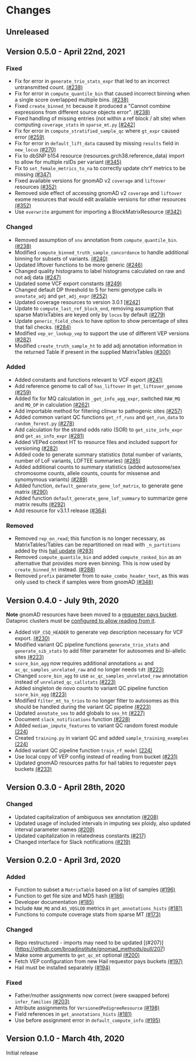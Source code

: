 # Changes

## Unreleased

## Version 0.5.0 - April 22nd, 2021

### Fixed

* Fix for error in `generate_trio_stats_expr` that led to an incorrect untransmitted count. [(#238)](https://github.com/broadinstitute/gnomad_methods/pull/238)
* Fix for error in `compute_quantile_bin` that caused incorrect binning when a single score overlapped multiple bins. [(#238)](https://github.com/broadinstitute/gnomad_methods/pull/238)
* Fixed `create_binned_ht` because it produced a "Cannot combine expressions from different source objects error". [(#238)](https://github.com/broadinstitute/gnomad_methods/pull/238)
* Fixed handling of missing entries (not within a ref block / alt site) when computing `coverage_stats` in `sparse_mt.py` [[#242]](https://github.com/broadinstitute/gnomad_methods/pull/242)
* Fix for error in `compute_stratified_sample_qc` where `gt_expr` caused error [(#259)](https://github.com/broadinstitute/gnomad_methods/pull/259)
* Fix for error in `default_lift_data` caused by missing `results` field in `new_locus` [(#270)](https://github.com/broadinstitute/gnomad_methods/pull/270)
* Fix to dbSNP b154 resource (resources.grch38.reference_data) import to allow for multiple rsIDs per variant [(#345)](https://github.com/broadinstitute/gnomad_methods/pull/345)
* Fix to `set_female_metrics_to_na` to correctly update chrY metrics to be missing [(#347)](https://github.com/broadinstitute/gnomad_methods/pull/347)
* Fixed available versions for gnomAD v2 `coverage` and `liftover` resources [(#352)](https://github.com/broadinstitute/gnomad_methods/pull/352)
* Removed side effect of accessing gnomAD v2 `coverage` and `liftover` exome resources that would edit available versions for other resources [(#352)](https://github.com/broadinstitute/gnomad_methods/pull/352)
* Use `overwrite` argument for importing a BlockMatrixResource [(#342)](https://github.com/broadinstitute/gnomad_methods/pull/342)

### Changed

* Removed assumption of `snv` annotation from `compute_quantile_bin`. [(#238)](https://github.com/broadinstitute/gnomad_methods/pull/238)
* Modified `compute_binned_truth_sample_concordance` to handle additional binning for subsets of variants. [(#240)](https://github.com/broadinstitute/gnomad_methods/pull/240)
* Updated liftover functions to be more generic [(#246)](https://github.com/broadinstitute/gnomad_methods/pull/246)
* Changed quality histograms to label histograms calculated on raw and not adj data [(#247)](https://github.com/broadinstitute/gnomad_methods/pull/247)
* Updated some VCF export constants [(#249)](https://github.com/broadinstitute/gnomad_methods/pull/249)
* Changed default DP threshold to 5 for hemi genotype calls in `annotate_adj` and `get_adj_expr` [(#252)](https://github.com/broadinstitute/gnomad_methods/pull/252)
* Updated coverage resources to version 3.0.1 [[#242]](https://github.com/broadinstitute/gnomad_methods/pull/242)
* Update to `compute_last_ref_block_end`, removing assumption that sparse MatrixTables are keyed only by `locus` by default [(#279)](https://github.com/broadinstitute/gnomad_methods/pull/279)
* Update `generic_field_check` to have option to show percentage of sites that fail checks. [(#284)](https://github.com/broadinstitute/gnomad_methods/pull/284)
* Modified `vep_or_lookup_vep` to support the use of different VEP versions [(#282)](https://github.com/broadinstitute/gnomad_methods/pull/282)
* Modified `create_truth_sample_ht` to add adj annotation information in the returned Table if present in the supplied MatrixTables [(#300)](https://github.com/broadinstitute/gnomad_methods/pull/300)

### Added

* Added constants and functions relevant to VCF export [(#241)](https://github.com/broadinstitute/gnomad_methods/pull/241)
* Add reference genome to call of `has_liftover` in `get_liftover_genome` [(#259)](https://github.com/broadinstitute/gnomad_methods/pull/259)
* Added fix for MQ calculation in `_get_info_agg_expr`, switched `RAW_MQ` and `MQ_DP` in calculation [(#262)](https://github.com/broadinstitute/gnomad_methods/pull/262)
* Add importable method for filtering clinvar to pathogenic sites [(#257)](https://github.com/broadinstitute/gnomad_methods/pull/257)
* Added common variant QC functions `get_rf_runs` and `get_run_data` to `random_forest.py` [(#278)](https://github.com/broadinstitute/gnomad_methods/pull/278)
* Add calculation for the strand odds ratio (SOR) to `get_site_info_expr` and `get_as_info_expr` [(#281)](https://github.com/broadinstitute/gnomad_methods/pull/281)
* Added VEPed context HT to resource files and included support for versioning [(#282)](https://github.com/broadinstitute/gnomad_methods/pull/282)
* Added code to generate summary statistics (total number of variants, number of LoF variants, LOFTEE summaries) [(#285)](https://github.com/broadinstitute/gnomad_methods/pull/285)
* Added additional counts to summary statistics (added autosome/sex chromosome counts, allele counts, counts for missense and synomymous variants) [(#289)](https://github.com/broadinstitute/gnomad_methods/pull/289)
* Added function, `default_generate_gene_lof_matrix`, to generate gene matrix [(#290)](https://github.com/broadinstitute/gnomad_methods/pull/290)
* Added function `default_generate_gene_lof_summary` to summarize gene matrix results [(#292)](https://github.com/broadinstitute/gnomad_methods/pull/292)
* Add resource for v3.1.1 release [(#364)](https://github.com/broadinstitute/gnomad_methods/pull/364)

### Removed

* Removed `rep_on_read`; this function is no longer necessary, as MatrixTables/Tables can be repartitioned on read with `_n_partitions` added by this [hail update](https://github.com/hail-is/hail/pull/9887) [(#283)](https://github.com/broadinstitute/gnomad_methods/pull/283)
* Removed `compute_quantile_bin` and added `compute_ranked_bin` as an alternative that provides more even binning. This is now used by `create_binned_ht` instead. [(#288)](https://github.com/broadinstitute/gnomad_methods/pull/288)
* Removed `prefix` parameter from  to `make_combo_header_text`, as this was only used to check if samples were from gnomAD [(#348)](https://github.com/broadinstitute/gnomad_methods/pull/348)

## Version 0.4.0 - July 9th, 2020

**Note** gnomAD resources have been moved to a [requester pays bucket](https://cloud.google.com/storage/docs/requester-pays).
Dataproc clusters must be [configured to allow reading from it](https://hail.is/docs/0.2/cloud/google_cloud.html#requester-pays).

* Added `VEP_CSQ_HEADER` to generate vep description necessary for VCF export. [(#230)](https://github.com/broadinstitute/gnomad_methods/pull/230)
* Modified variant QC pipeline functions `generate_trio_stats` and `generate_sib_stats` to add filter parameter for autosomes and bi-allelic sites [(#223)](https://github.com/broadinstitute/gnomad_methods/pull/223)
* `score_bin_agg` now requires additional annotations `ac` and `ac_qc_samples_unrelated_raw` and no longer needs `tdt` [(#223)](https://github.com/broadinstitute/gnomad_methods/pull/223)
* Changed `score_bin_agg` to use `ac_qc_samples_unrelated_raw` annotation instead of `unrelated_qc_callstats` [(#223)](https://github.com/broadinstitute/gnomad_methods/pull/223)
* Added singleton de novo counts to variant QC pipeline function `score_bin_agg` [(#223)](https://github.com/broadinstitute/gnomad_methods/pull/223)
* Modified `filter_mt_to_trios` to no longer filter to autosomes as this should be handled during the variant QC pipeline [(#223)](https://github.com/broadinstitute/gnomad_methods/pull/223)
* Updated `annotate_sex` to add globals to `sex_ht` [(#227)](https://github.com/broadinstitute/gnomad_methods/pull/227)
* Document `slack_notifications` function [(#228)](https://github.com/broadinstitute/gnomad_methods/pull/228)
* Added `median_impute_features` to variant QC random forest module [(224)](https://github.com/broadinstitute/gnomad_methods/pull/224)
* Created `training.py` in variant QC and added `sample_training_examples` [(224)](https://github.com/broadinstitute/gnomad_methods/pull/224)
* Added variant QC pipeline function `train_rf_model` [(224)](https://github.com/broadinstitute/gnomad_methods/pull/224)
* Use local copy of VEP config instead of reading from bucket [(#231)](https://github.com/broadinstitute/gnomad_methods/pull/231)
* Updated gnomAD resources paths for hail tables to requester pays buckets [(#233)](https://github.com/broadinstitute/gnomad_methods/pull/233)

## Version 0.3.0 - April 28th, 2020

### Changed

* Updated capitalization of ambiguous sex annotation [(#208)](https://github.com/broadinstitute/gnomad_methods/pull/208)
* Updated usage of included intervals in imputing sex ploidy, also updated interval parameter names [(#209)](https://github.com/broadinstitute/gnomad_methods/pull/209)
* Updated capitalization in relatedness constants [(#217)](https://github.com/broadinstitute/gnomad_methods/pull/217)
* Changed interface for Slack notifications [(#219)](https://github.com/broadinstitute/gnomad_methods/pull/219)

## Version 0.2.0 - April 3rd, 2020

### Added

* Function to subset a `MatrixTable` based on a list of samples [(#196)](https://github.com/broadinstitute/gnomad_methods/pull/196)
* Function to get file size and MD5 hash [(#186)](https://github.com/broadinstitute/gnomad_methods/pull/186)
* Developer documentation [(#185)](https://github.com/broadinstitute/gnomad_methods/pull/185)
* Include `RAW_MQ` and `AS_VQSLOD` metrics in `get_annotations_hists` [(#181)](https://github.com/broadinstitute/gnomad_methods/pull/181)
* Functions to compute coverage stats from sparse MT [(#173)](https://github.com/broadinstitute/gnomad_methods/pull/173)

### Changed

* Repo restructured - imports may need to be updated [(#207)] (https://github.com/broadinstitute/gnomad_methods/pull/207)
* Make some arguments to `get_qc_mt` optional [(#200)](https://github.com/broadinstitute/gnomad_methods/pull/200)
* Fetch VEP configuration from new Hail requestor pays buckets [(#197)](https://github.com/broadinstitute/gnomad_methods/pull/197)
* Hail must be installed separately [(#194)](https://github.com/broadinstitute/gnomad_methods/pull/194)

### Fixed

* Father/mother assignments now correct (were swapped before) `infer_families` [(#203)](https://github.com/broadinstitute/gnomad_methods/pull/203)
* Attribute assignments for `VersionedPedigreeResource` [(#198)](https://github.com/broadinstitute/gnomad_methods/pull/198)
* Field references in `get_annotations_hists` [(#181)](https://github.com/broadinstitute/gnomad_methods/pull/181)
* Use before assignment error in `default_compute_info` [(#195)](https://github.com/broadinstitute/gnomad_methods/pull/195)

## Version 0.1.0 - March 4th, 2020

Initial release

